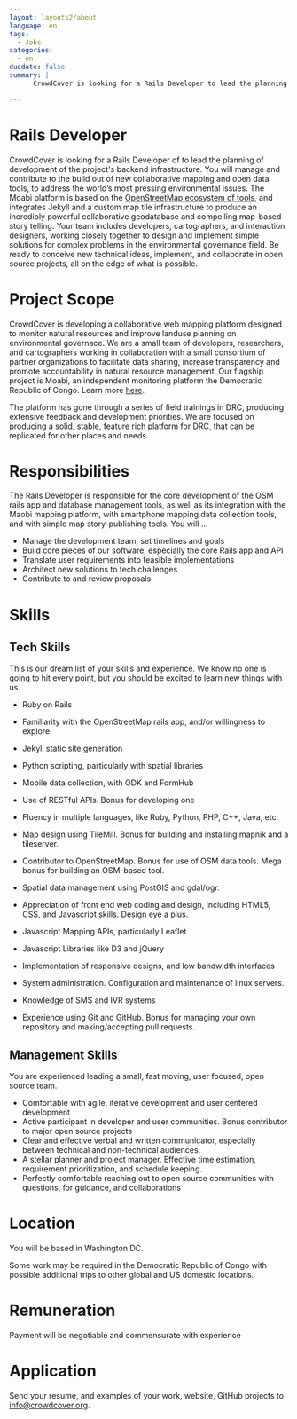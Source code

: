 ```yaml
---
layout: layouts2/about
language: en
tags:
  - Jobs
categories:
  - en
duedate: false
summary: |
      CrowdCover is looking for a Rails Developer to lead the planning of development of the project's backend infrastructure. You will manage and contribute to the build out of new collaborative mapping and open data tools, to address the world’s most pressing environmental issues. The Moabi platform is based on the [OpenStreetMap ecosystem of tools](http://vimeo.com/92001606#t=13m4s), and integrates Jekyll and a custom map tile infrastructure to produce an incredibly powerful collaborative geodatabase and compelling map-based story telling. Your team includes developers, cartographers, and interaction designers, working closely together to design and implement simple solutions for complex problems in the environmental governance field. Be ready to conceive new technical ideas, implement, and collaborate in open source projects, all on the edge of what is possible.

---
```

# Rails Developer

CrowdCover is looking for a Rails Developer of to lead the planning of development of the project's backend infrastructure. You will manage and contribute to the build out of new collaborative mapping and open data tools, to address the world’s most pressing environmental issues. The Moabi platform is based on the [OpenStreetMap ecosystem of tools](http://vimeo.com/92001606#t=13m4s), and integrates Jekyll and a custom map tile infrastructure to produce an incredibly powerful collaborative geodatabase and compelling map-based story telling. Your team includes developers, cartographers, and interaction designers, working closely together to design and implement simple solutions for complex problems in the environmental governance field. Be ready to conceive new technical ideas, implement, and collaborate in open source projects, all on the edge of what is possible.

# Project Scope

CrowdCover is developing a collaborative web mapping platform designed to monitor natural resources and improve landuse planning on environmental governace.  We are a small team of developers, researchers, and cartographers working in collaboration with a small consortium of partner organizations to facilitate data sharing, increase transparency and promote accountability in natural resource management. Our flagship project is Moabi, an independent monitoring platform the Democratic Republic of Congo. Learn more [here](http://rdc.moabi.org/about/en/).

The platform has gone through a series of field trainings in DRC, producing extensive feedback and development priorities. We are focused on producing a solid, stable, feature rich platform for DRC, that can be replicated for other places and needs.

# Responsibilities

The Rails Developer is responsible for the core development of the OSM rails app and database management tools, as well as its integration with the Maobi mapping platform, with smartphone mapping data collection tools, and with simple map story-publishing tools. You will ...

* Manage the development team, set timelines and goals
* Build core pieces of our software, especially the core Rails app and API
* Translate user requirements into feasible implementations
* Architect new solutions to tech challenges
* Contribute to and review proposals

# Skills

## Tech Skills

This is our dream list of your skills and experience. We know no one is going to hit every point, but you should be excited to learn new things with us.

* Ruby on Rails
* Familiarity with the OpenStreetMap rails app, and/or willingness to explore
* Jekyll static site generation
* Python scripting, particularly with spatial libraries
* Mobile data collection, with ODK and FormHub
* Use of RESTful APIs. Bonus for developing one
* Fluency in multiple languages, like Ruby, Python, PHP, C++, Java, etc.

* Map design using TileMill. Bonus for building and installing mapnik and a tileserver.
* Contributor to OpenStreetMap. Bonus for use of OSM data tools. Mega bonus for building an OSM-based tool.
* Spatial data management using PostGIS and gdal/ogr.

* Appreciation of front end web coding and design, including HTML5, CSS, and Javascript skills. Design eye a plus.
* Javascript Mapping APIs, particularly Leaflet
* Javascript Libraries like D3 and jQuery
* Implementation of responsive designs, and low bandwidth interfaces

* System administration. Configuration and maintenance of linux servers.
* Knowledge of SMS and IVR systems
* Experience using Git and GitHub. Bonus for managing your own repository and making/accepting pull requests.

## Management Skills

You are experienced leading a small, fast moving, user focused, open source team.

* Comfortable with agile, iterative development and user centered development
* Active participant in developer and user communities. Bonus contributor to major open source projects
* Clear and effective verbal and written communicator, especially between technical and non-technical audiences.
* A stellar planner and project manager. Effective time estimation, requirement prioritization, and schedule keeping.
* Perfectly comfortable reaching out to open source communities with questions, for guidance, and collaborations

# Location

You will be based in Washington DC.

Some work may be required in the Democratic Republic of Congo with possible additional trips to other global and US domestic locations.

# Remuneration

Payment will be negotiable and commensurate with experience

# Application

Send your resume, and examples of your work, website, GitHub projects to [info@crowdcover.org](mailto:info@crowdcover.org).
